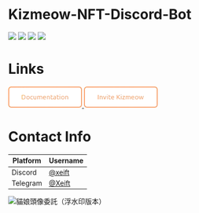 # Kizmeow-NFT-Discord-Bot


<a href="https://kizmeow.gitbook.io/kizmeow-nft-discord-bot/"><img src="https://img.shields.io/badge/read-doc-green"></a>
![](https://img.shields.io/github/license/Xeift/Kizmeow-NFT-Discord-Bot)
![](https://tokei.ekzhang.com/b1/github/Xeift/Kizmeow-NFT-Discord-Bot)
<a href="https://discord.gg/eC5EhJfmNd"><img src="https://img.shields.io/discord/1041165809013243924?color=blue&label=Kizmeow%20Support%20Server&logo=discord"></a>


# Links
<p>
  <a href="https://kizmeow.gitbook.io/kizmeow-nft-discord-bot" target="_blank">
    <img src="https://raw.githubusercontent.com/Xeift/Kizmeow-NFT-Discord-Bot/refs/heads/main/img/asset/doc_btn.png" width="150">
  </a>
  <a href="https://discord.com/discovery/applications/923512417907015693" target="_blank">
    <img src="https://raw.githubusercontent.com/Xeift/Kizmeow-NFT-Discord-Bot/refs/heads/main/img/asset/invite_btn.png" width="150">
  </a>
</p>


# Contact Info
| Platform  | Username |
|-----------|----------|
| Discord   | [@xeift](https://discord.com/users/874806243208871977) |
| Telegram  | [@Xeift](https://t.me/Xeift)                           |


![貓娘頭像委託（浮水印版本）](https://user-images.githubusercontent.com/80938768/204983971-d7cf0e40-f4ce-4737-ba07-85ed62112dab.png)

